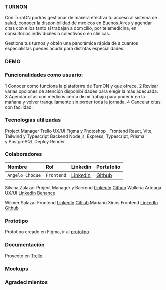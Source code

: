 ### TURNON
Con TurnON podrás gestionar de manera efectiva tu acceso al sistema de salud, conocer
la disponibilidad de médicos en Buenos Aires y agendar citas con ellos tanto si trabajan  a domicilio,
por telemedicina, en consultorios individuales o colectivos o en clínicas.

Gestiona tus turnos y obtén una panorámica rápida de a cuantos especialistas puedes acudir para
distintas especialidades.  

### DEMO  

### Funcionalidades como usuario:  
1 Conocer como funciona la plataforma de TurnON y que ofrece.
2 Revisar varias opciones de atención disponibilidades para elegir la más adecuada. 
3 Agendar citas con médicos cerca de mi trabajo para poder ir en la mañana y volver tranquilamente sin perder toda la jornada.
4 Cancelar citas con facilidad.

### Tecnologías utilizadas
Project Manager
Trello
UX/UI
Figma y Photoshop  
Frontend
React, Vite, Tailwind y Typescript
Backend
Node js, Express, Typescript, Prisma y PostgreSQL
Deploy
Render  

### Colaboradores

| Nombre | Rol     | Linkedin               | Portafolio               |
| :-------- | :------- | :------------------------- | :------------------------- |
| `Angelo Choque` | `Frontend` | [LinkedIn](https://www.linkedin.com/in/angelochoquemaravi/) | [Github](https://github.com/angeloChoque) |

Silvina Zalazar Project Manager y Backend [LinkedIn](https://www.linkedin.com/in/silvana-rocio-zalazar/) [Github](https://github.com/SilvanaZ)
Walkiria Arteaga UX/UI [LinkedIn](https://www.linkedin.com/in/walkiria-arteaga-10501925b/) [Behance](https://www.behance.net/walkiriaarteaga1)
  
Wilmer Salazar Frontend [LinkedIn](https://www.linkedin.com/in/-wilmer-salazar/) [Github](https://github.com/wkatir)
Mariano Xinos Frontend [LinkedIn](https://www.linkedin.com/in/mariano-xinos-5b9b40113/) [Github](https://github.com/MarianoXinos1#my-github-stats) 

### Prototipo
Prototipo creado en Figma, ir al [prototipo](https://www.figma.com/proto/KJGbeq5EaKiVlsV9JxPbnD/TurnON?page-id=0%3A1&node-id=428-5141&node-type=canvas&viewport=-6496%2C-12604%2C0.26&t=GAYBSbn5d3VwE1jB-1&scaling=scale-down-width&content-scaling=fixed&starting-point-node-id=428%3A5141&show-proto-sidebar=1).

### Documentación 
Proyecto en [Trello](https://trello.com/b/E4gWCkiN/turnon-equipo-c22).

### Mockups

### Agradecimientos
